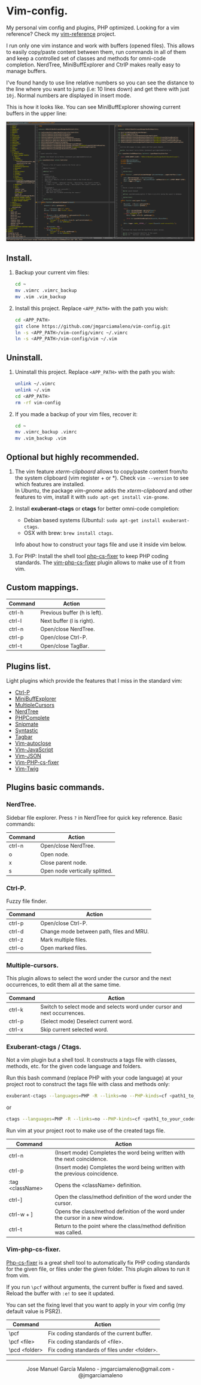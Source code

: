 # Vim-config.

My personal vim config and plugins, PHP optimized. Looking for a vim reference? Check my [vim-reference](https://github.com/jmgarciamaleno/vim-reference) project.

I run only one vim instance and work with buffers (opened files). This allows to easily copy/paste content between them, run commands in all of them and keep a controlled set of classes and methods for omni-code completion. NerdTree, MiniBuffExplorer and CtrlP makes really easy to manage buffers.

I've found handy to use line relative numbers so you can see the distance to the line where you want to jump (i.e: 10 lines down) and get there with just `10j`. Normal numbers are displayed in insert mode.

This is how it looks like. You can see MiniBuffExplorer showing current buffers in the upper line:

![alt vim](vim.png)

## Install.

1. Backup your current vim files:

    ```bash
    cd ~
    mv .vimrc .vimrc_backup
    mv .vim .vim_backup
    ```

2. Install this project. Replace `<APP_PATH>` with the path you wish:

    ```bash
    cd <APP_PATH>
    git clone https://github.com/jmgarciamaleno/vim-config.git
    ln -s <APP_PATH>/vim-config/vimrc ~/.vimrc
    ln -s <APP_PATH>/vim-config/vim ~/.vim
    ```

## Uninstall.

1. Uninstall this project. Replace `<APP_PATH>` with the path you wish:

    ```bash
    unlink ~/.vimrc
    unlink ~/.vim
    cd <APP_PATH>
    rm -rf vim-config
    ```

2. If you made a backup of your vim files, recover it:

    ```bash
    cd ~
    mv .vimrc_backup .vimrc
    mv .vim_backup .vim
    ```

## Optional but highly recommended.

1. The vim feature *xterm-clipboard* allows to copy/paste content from/to the system clipboard (vim register + or \*). Check `vim --version` to see which features are installed.  
In Ubuntu, the package *vim-gnome* adds the *xterm-clipboard* and other features to vim, install it with `sudo apt-get install vim-gnome`.

2. Install **exuberant-ctags** or **ctags** for better omni-code completion:
    - Debian based systems (Ubuntu): `sudo apt-get install exuberant-ctags`.
    - OSX with brew: `brew install ctags`.

    Info about how to construct your tags file and use it inside vim below.

3. For PHP: Install the shell tool [php-cs-fixer](http://cs.sensiolabs.org/) to keep PHP coding standards. The [vim-php-cs-fixer](https://github.com/stephpy/vim-php-cs-fixer) plugin allows to make use of it from vim.

## Custom mappings.

| Command | Action |
|---------|--------|
| ctrl-h | Previous buffer (h is left). |
| ctrl-l | Next buffer (l is right). |
| ctrl-n | Open/close NerdTree. |
| ctrl-p | Open/close Ctrl-P. |
| ctrl-t | Open/close TagBar. |

## Plugins list.

Light plugins which provide the features that I miss in the standard vim:

- [Ctrl-P](https://github.com/kien/ctrlp.vim)
- [MiniBuffExplorer](https://github.com/fholgado/minibufexpl.vim)
- [MultipleCursors](https://github.com/terryma/vim-multiple-cursors)
- [NerdTree](https://github.com/scrooloose/nerdtree)
- [PHPComplete](https://github.com/shawncplus/phpcomplete.vim)
- [Snipmate](https://github.com/msanders/snipmate.vim)
- [Syntastic](https://github.com/scrooloose/syntastic)
- [Tagbar](https://github.com/majutsushi/tagbar)
- [Vim-autoclose](https://github.com/Townk/vim-autoclose)
- [Vim-JavaScript](https://github.com/pangloss/vim-javascript)
- [Vim-JSON](https://github.com/elzr/vim-json)
- [Vim-PHP-cs-fixer](https://github.com/stephpy/vim-php-cs-fixer)
- [Vim-Twig](https://github.com/beyondwords/vim-twig)

## Plugins basic commands.

### NerdTree.

Sidebar file explorer. Press `?` in NerdTree for quick key reference. Basic commands:

| Command | Action |
|---------|--------|
| ctrl-n | Open/close NerdTree. |
| o | Open node. |
| x | Close parent node. |
| s | Open node vertically splitted. |

### Ctrl-P.

Fuzzy file finder.

| Command | Action |
|---------|--------|
| ctrl-p | Open/close Ctrl-P. |
| ctrl-d | Change mode between path, files and MRU. |
| ctrl-z | Mark multiple files. |
| ctrl-o | Open marked files. |

### Multiple-cursors.

This plugin allows to select the word under the cursor and the next occurrences, to edit them all at the same time.

| Command | Action |
|---------|--------|
| ctrl-k | Switch to select mode and selects word under cursor and next occurrences. |
| ctrl-p | (Select mode) Deselect current word. |
| ctrl-x | Skip current selected word. |

### Exuberant-ctags / Ctags.

Not a vim plugin but a shell tool. It constructs a tags file with classes, methods, etc. for the given code language and folders.

Run this bash command (replace PHP with your code language) at your project root to construct the tags file with class and methods only:

```bash
exuberant-ctags --languages=PHP -R --links=no --PHP-kinds=cf <path1_to_your_code> <path2_to_your_code> ...
```
or

```bash
ctags --languages=PHP -R --links=no --PHP-kinds=cf <path1_to_your_code> <path2_to_your_code> ...
```

Run vim at your project root to make use of the created tags file.

| Command | Action |
|---------|--------|
| ctrl-n | (Insert mode) Completes the word being written with the next coincidence. |
| ctrl-p | (Insert mode) Completes the word being written with the previous coincidence. |
| :tag \<className> | Opens the \<className> definition. |
| ctrl-] | Open the class/method definition of the word under the cursor. |
| ctrl-w + ] | Opens the class/method definition of the word under the cursor in a new window. |
| ctrl-t | Return to the point where the class/method definition was called. |

### Vim-php-cs-fixer.

[Php-cs-fixer](http://cs.sensiolabs.org/) is a great shell tool to automatically fix PHP coding standards for the given file, or files under the given folder. This plugin allows to run it from vim.

If you run `\pcf` without arguments, the current buffer is fixed and saved. Reload the buffer with `:e!` to see it updated.

You can set the fixing level that you want to apply in your vim config (my default value is PSR2).

| Command | Action |
|---------|--------|
| \pcf | Fix coding standards of the current buffer. |
| \pcf \<file> | Fix coding standards of \<file>. |
| \pcd \<folder> | Fix coding standards of files under \<folder>. |

---

<center>Jose Manuel García Maleno - jmgarciamaleno@gmail.com - @jmgarciamaleno</center>

